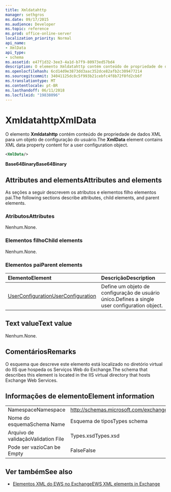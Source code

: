 ```yaml
---
title: Xmldatahttp
manager: sethgros
ms.date: 09/17/2015
ms.audience: Developer
ms.topic: reference
ms.prod: office-online-server
localization_priority: Normal
api_name:
- XmlData
api_type:
- schema
ms.assetid: e47f1d32-3ee3-4a1d-b7f9-80973ed57bd4
description: O elemento Xmldatahttp contém conteúdo de propriedade de dados XML para um objeto de configuração do usuário.
ms.openlocfilehash: 6cd14d9e3873dd3aac352dce82afb2c309477214
ms.sourcegitcommit: 34041125dc8c5f993b21cebfc4f8b72f0fd2cb6f
ms.translationtype: MT
ms.contentlocale: pt-BR
ms.lasthandoff: 06/11/2018
ms.locfileid: "19838096"
---
```

# <a name="xmldata"></a><span data-ttu-id="2d277-103">Xmldatahttp</span><span class="sxs-lookup"><span data-stu-id="2d277-103">XmlData</span></span>

<span data-ttu-id="2d277-104">O elemento **Xmldatahttp** contém conteúdo de propriedade de dados XML para um objeto de configuração do usuário.</span><span class="sxs-lookup"><span data-stu-id="2d277-104">The **XmlData** element contains XML data property content for a user configuration object.</span></span> 
  
```XML
<XmlData/>
```

<span data-ttu-id="2d277-105">**Base64Binary**</span><span class="sxs-lookup"><span data-stu-id="2d277-105">**Base64Binary**</span></span>

## <a name="attributes-and-elements"></a><span data-ttu-id="2d277-106">Attributes and elements</span><span class="sxs-lookup"><span data-stu-id="2d277-106">Attributes and elements</span></span>

<span data-ttu-id="2d277-107">As seções a seguir descrevem os atributos e elementos filho elementos pai.</span><span class="sxs-lookup"><span data-stu-id="2d277-107">The following sections describe attributes, child elements, and parent elements.</span></span>
  
### <a name="attributes"></a><span data-ttu-id="2d277-108">Atributos</span><span class="sxs-lookup"><span data-stu-id="2d277-108">Attributes</span></span>

<span data-ttu-id="2d277-109">Nenhum.</span><span class="sxs-lookup"><span data-stu-id="2d277-109">None.</span></span>
  
### <a name="child-elements"></a><span data-ttu-id="2d277-110">Elementos filho</span><span class="sxs-lookup"><span data-stu-id="2d277-110">Child elements</span></span>

<span data-ttu-id="2d277-111">Nenhum.</span><span class="sxs-lookup"><span data-stu-id="2d277-111">None.</span></span>
  
### <a name="parent-elements"></a><span data-ttu-id="2d277-112">Elementos pai</span><span class="sxs-lookup"><span data-stu-id="2d277-112">Parent elements</span></span>

|<span data-ttu-id="2d277-113">**Elemento**</span><span class="sxs-lookup"><span data-stu-id="2d277-113">**Element**</span></span>|<span data-ttu-id="2d277-114">**Descrição**</span><span class="sxs-lookup"><span data-stu-id="2d277-114">**Description**</span></span>|
|:-----|:-----|
|[<span data-ttu-id="2d277-115">UserConfiguration</span><span class="sxs-lookup"><span data-stu-id="2d277-115">UserConfiguration</span></span>](userconfiguration.md) <br/> |<span data-ttu-id="2d277-116">Define um objeto de configuração de usuário único.</span><span class="sxs-lookup"><span data-stu-id="2d277-116">Defines a single user configuration object.</span></span>  <br/> |
   
## <a name="text-value"></a><span data-ttu-id="2d277-117">Text value</span><span class="sxs-lookup"><span data-stu-id="2d277-117">Text value</span></span>

<span data-ttu-id="2d277-118">Nenhum.</span><span class="sxs-lookup"><span data-stu-id="2d277-118">None.</span></span>
  
## <a name="remarks"></a><span data-ttu-id="2d277-119">Comentários</span><span class="sxs-lookup"><span data-stu-id="2d277-119">Remarks</span></span>

<span data-ttu-id="2d277-120">O esquema que descreve este elemento está localizado no diretório virtual do IIS que hospeda os Serviços Web do Exchange.</span><span class="sxs-lookup"><span data-stu-id="2d277-120">The schema that describes this element is located in the IIS virtual directory that hosts Exchange Web Services.</span></span>
  
## <a name="element-information"></a><span data-ttu-id="2d277-121">Informações de elemento</span><span class="sxs-lookup"><span data-stu-id="2d277-121">Element information</span></span>

|||
|:-----|:-----|
|<span data-ttu-id="2d277-122">Namespace</span><span class="sxs-lookup"><span data-stu-id="2d277-122">Namespace</span></span>  <br/> |http://schemas.microsoft.com/exchange/services/2006/types  <br/> |
|<span data-ttu-id="2d277-123">Nome do esquema</span><span class="sxs-lookup"><span data-stu-id="2d277-123">Schema Name</span></span>  <br/> |<span data-ttu-id="2d277-124">Esquema de tipos</span><span class="sxs-lookup"><span data-stu-id="2d277-124">Types schema</span></span>  <br/> |
|<span data-ttu-id="2d277-125">Arquivo de validação</span><span class="sxs-lookup"><span data-stu-id="2d277-125">Validation File</span></span>  <br/> |<span data-ttu-id="2d277-126">Types.xsd</span><span class="sxs-lookup"><span data-stu-id="2d277-126">Types.xsd</span></span>  <br/> |
|<span data-ttu-id="2d277-127">Pode ser vazio</span><span class="sxs-lookup"><span data-stu-id="2d277-127">Can be Empty</span></span>  <br/> |<span data-ttu-id="2d277-128">False</span><span class="sxs-lookup"><span data-stu-id="2d277-128">False</span></span>  <br/> |
   
## <a name="see-also"></a><span data-ttu-id="2d277-129">Ver também</span><span class="sxs-lookup"><span data-stu-id="2d277-129">See also</span></span>

- [<span data-ttu-id="2d277-130">Elementos XML do EWS no Exchange</span><span class="sxs-lookup"><span data-stu-id="2d277-130">EWS XML elements in Exchange</span></span>](ews-xml-elements-in-exchange.md)

